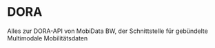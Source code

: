 # DORA
Alles zur DORA-API von MobiData BW, der Schnittstelle für gebündelte Multimodale Mobilitätsdaten
